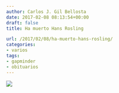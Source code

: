 ```yaml
---
author: Carlos J. Gil Bellosta
date: 2017-02-08 08:13:54+00:00
draft: false
title: Ha muerto Hans Rosling

url: /2017/02/08/ha-muerto-hans-rosling/
categories:
- varios
tags:
- gapminder
- obituarios
---
```


![](/wp-uploads/2017/02/black-ribbon.png)

